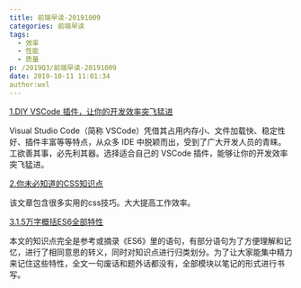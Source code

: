 ```yaml
---
title: 前端早读-20191009
categories: 前端早读
tags:
  - 效率
  - 性能
  - 质量
p: /2019Q3/前端早读-20191009
date: 2019-10-11 11:01:34
author:wxl
---
```


[1.DIY VSCode 插件，让你的开发效率突飞猛进](https://juejin.im/post/5d9f2f436fb9a04e187c9c24)

Visual Studio Code（简称 VSCode）凭借其占用内存小、文件加载快、稳定性好、插件丰富等等特点，从众多 IDE 中脱颖而出，受到了广大开发人员的青睐。工欲善其事，必先利其器。选择适合自己的 VSCode 插件，能够让你的开发效率突飞猛进。

[2.你未必知道的CSS知识点](https://juejin.im/post/5d9ec8b0518825651b1dffa3)

该文章包含很多实用的css技巧。大大提高工作效率。

[3.1.5万字概括ES6全部特性](https://juejin.im/post/5d9bf530518825427b27639d)

本文的知识点完全是参考或摘录《ES6》里的语句，有部分语句为了方便理解和记忆，进行了相同意思的转义，同时对知识点进行归类划分。为了让大家能集中精力来记住这些特性，全文一句废话和题外话都没有，全部模块以笔记的形式进行书写。

